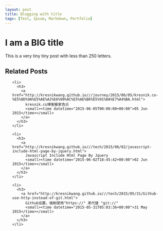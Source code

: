 ```yaml
---
layout: post
title: Blogging with title
tags: [Test, Ipsum, Markdown, Portfolio]
---
```


# I am a BIG title

This is a very tiny tiny post with less than 250 letters.

<aside class="related">
  <h2>Related Posts</h2>
  <ul class="related-posts">

    <li>
      <h3>
        <a href="http://kresnikwang.github.io///journey/2015/06/05/kresnik.co-%E5%8D%9A%E5%AE%A2%E6%90%AC%E5%AE%B6%E5%91%8A%E7%A4%BA.html">
          kresnik.co博客搬家告示
          <small><time datetime="2015-06-05T00:00:00+00:00">05 Jun 2015</time></small>
        </a>
      </h3>
    </li>

    <li>
      <h3>
        <a href="http://kresnikwang.github.io///tech/2015/06/02/javascript-include-html-page-by-jquery.html">
          Javascript Include Html Page By Jquery
          <small><time datetime="2015-06-02T18:45:42+00:00">02 Jun 2015</time></small>
        </a>
      </h3>
    </li>

    <li>
      <h3>
        <a href="http://kresnikwang.github.io///tech/2015/05/31/Github-use-http-instead-of-git.html">
          Github设置，强制使用"https://" 来代替 "git://"
          <small><time datetime="2015-05-31T05:03:36+00:00">31 May 2015</time></small>
        </a>
      </h3>
    </li>

  </ul>
</aside>
